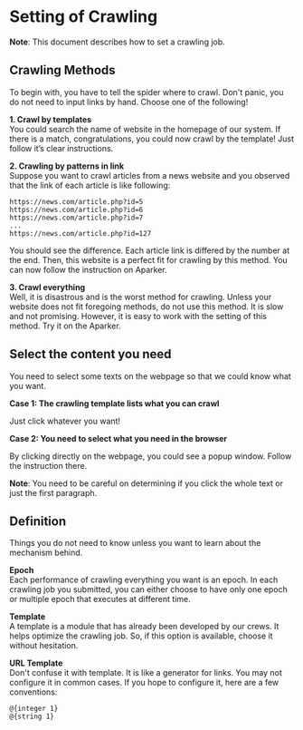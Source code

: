 # Setting of Crawling

**Note**: This document describes how to set a crawling
job. 

## Crawling Methods
To begin with, you have to tell the spider where to crawl.
Don't panic, you do not need to input links by hand. Choose
one of the following!


**1. Crawl by templates**  
You could search the name of website in the homepage 
of our system. If there is a match, congratulations, 
you could now crawl by the template! Just follow it’s 
clear instructions.  

**2. Crawling by patterns in link**  
Suppose you want to crawl articles from a news 
website and you observed that the link of each 
article is like following:
```
https://news.com/article.php?id=5
https://news.com/article.php?id=6
https://news.com/article.php?id=7
...
https://news.com/article.php?id=127
```
You should see the difference. Each article link 
is differed by the number at the end. Then,
this website is a perfect fit for crawling by this 
method. You can now follow the instruction on Aparker.  

**3. Crawl everything**  
Well, it is disastrous and is the worst method 
for crawling. Unless your website does not 
fit foregoing methods, do not use this method. 
It is slow and not promising. However, it is easy 
to work with the setting of this method. Try it 
on the Aparker.  

## Select the content you need
You need to select some texts on the webpage so that 
we could know what you want. 

**Case 1: The crawling template lists what you can crawl**

Just click whatever you want!

**Case 2: You need to select what you need in the browser**

By clicking directly on the webpage, you could 
see a popup window. Follow the instruction there. 

**Note**: You need to be careful on determining if 
you click the whole text or just the first paragraph.

## Definition
Things you do not need to know unless you want to
learn about the mechanism behind.

**Epoch**  
Each performance of crawling everything you want is an 
epoch. In each crawling job you submitted, you can either 
choose to have only one epoch or multiple epoch that 
executes at different time.

**Template**  
A template is a module that has already been developed 
by our crews. It helps optimize the crawling job. So,
if this option is available, choose it without hesitation.

**URL Template**  
Don't confuse it with template. It is like a generator for
links. You may not configure it in common cases. If you hope
to configure it, here are a few conventions:
```
@{integer 1}
@{string 1}
```